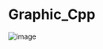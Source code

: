 # Graphic_Cpp

![image](https://user-images.githubusercontent.com/93045942/161427225-cc8dafba-3c90-4ce9-be57-dbd306144ce0.png)
